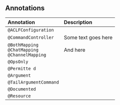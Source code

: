 Annotations
--

|Annotation|Description|
| :------------ | :------------ |
|`@ACLFConfiguration`|   |
|`@CommandController`|Some text goes here|
|`@BothMapping`</br>`@ChatMapping`</br>`@ChannelMapping`|And here|
|`@OpsOnly`|   |
|`@Permitte d`|   |
|`@Argument`|   |
|`@TailArgumentCommand`|   |
|`@Documented`|   |
|`@Resource`|   |
